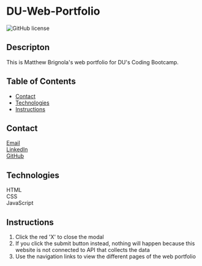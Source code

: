# DU-Web-Portfolio
![GitHub license](https://img.shields.io/badge/license-MIT-blue.svg)
## Descripton
This is Matthew Brignola's web portfolio for DU's Coding Bootcamp.

## Table of Contents
* [Contact](#contact)
* [Technologies](#technologies)  
* [Instructions](#instructions)

## Contact
<a href="mailto: matthewbrignola@du.edu">Email</a> <br>
<a href="https://www.linkedin.com/in/matthewbrignola/">LinkedIn</a> <br>
<a href="https://github.com/PrismaticDevelopmentStudios">GitHub</a> <br>
## Technologies
  HTML
  <br>CSS
  <br>JavaScript
## Instructions
<ol>
  <li>Click the red 'X' to close the modal</li>
  <li>If you click the submit button instead, nothing will happen because this website is not connected to API that collects the data</li>
  <li>Use the navigation links to view the different pages of the web portfolio</li>
 <ol>


